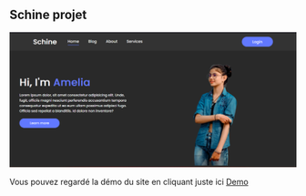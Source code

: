 ## Schine projet

<img src="preview.png" alt="Preview">

Vous pouvez regardé la démo du site en cliquant juste ici [Demo](https://zedrox.github.io/schine-webdesign)